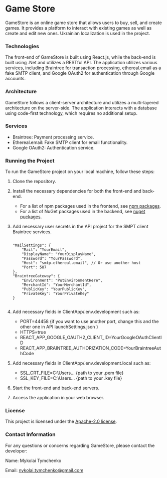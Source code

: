 # Game Store
GameStore is an online game store that allows users to buy, sell, and create games. It provides a platform to interact with existing games as well as create and edit new ones. Ukrainian localization is used in the project.

### Technologies
The front-end of GameStore is built using React.js, while the back-end is built using .Net and utilizes a RESTful API. The application utilizes various services, including Braintree for transaction processing, ethereal.email as a fake SMTP client, and Google OAuth2 for authentication through Google accounts.

### Architecture
GameStore follows a client-server architecture and utilizes a multi-layered architecture on the server-side. The application interacts with a database using code-first technology, which requires no additional setup.

### Services
* Braintree: Payment processing service.
* Ethereal.email: Fake SMTP client for email functionality.
* Google OAuth2: Authentication service.

### Running the Project
To run the GameStore project on your local machine, follow these steps:
1. Clone the repository.
2. Install the necessary dependencies for both the front-end and back-end.
    - For a list of npm packages used in the frontend, see [npm packages](/listOfNpmPackages.txt).
    - For a list of NuGet packages used in the backend, see [nuget puckages](/listOfNugetPackages.txt).
3. Add necessary user secrets in the API project for the SMPT client Braintree services.
    ````
    
    "MailSettings": {
        "Mail": "YourEmail",
        "DisplayName": "YourDisplayName",
        "Password": "YourPassword",
        "Host": "smtp.ethereal.email", // Or use another host
        "Port": 587 
    },
    "BraintreeGateway": {
        "Environment": "PutEnvironmentHere",
        "MerchantId": "YourMerchantId",
        "PublicKey": "YourPublicKey",
        "PrivateKey": "YourPrivateKey"
    }
  
    ````
    
4. Add necessary fields in ClientApp/.env.development such as:
    - PORT=44458 {if you want to use another port, change this and the other one in API launchSettings.json }
    - HTTPS=true 
    - REACT_APP_GOOGLE_OAUTH2_CLIENT_ID=YourGoogleOAuthClientID
    - REACT_APP_BRAINTREE_AUTHORIZATION_CODE=YourBraintreeAuthCode
    
5. Add necessary fields in ClientApp/.env.development.local such as:
    - SSL_CRT_FILE=C:\Users\... {path to your .pem file}
    - SSL_KEY_FILE=C:\Users\... {path to your .key file}
    
6. Start the front-end and back-end servers.
7. Access the application in your web browser.

### License
This project is licensed under the [Apache-2.0 license](http://www.apache.org/licenses/LICENSE-2.0).

### Contact Information
For any questions or concerns regarding GameStore, please contact the developer:

Name: Mykolai Tymchenko

Email: nykolai.tymchenko@gmail.com

